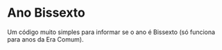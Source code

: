 # Ano Bissexto
Um código muito simples para informar se o ano é Bissexto (só funciona para anos da Era Comum).
